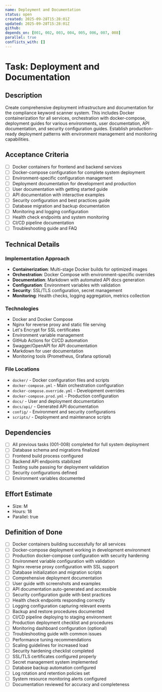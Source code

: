 ```yaml
---
name: Deployment and Documentation
status: open
created: 2025-09-28T15:28:01Z
updated: 2025-09-28T15:28:01Z
github:
depends_on: [001, 002, 003, 004, 005, 006, 007, 008]
parallel: true
conflicts_with: []
---
```


# Task: Deployment and Documentation

## Description
Create comprehensive deployment infrastructure and documentation for the compliance keyword scanner system. This includes Docker containerization for all services, orchestration with docker-compose, deployment guides for various environments, user documentation, API documentation, and security configuration guides. Establish production-ready deployment patterns with environment management and monitoring capabilities.

## Acceptance Criteria
- [ ] Docker containers for frontend and backend services
- [ ] Docker-compose configuration for complete system deployment
- [ ] Environment-specific configuration management
- [ ] Deployment documentation for development and production
- [ ] User documentation with getting started guide
- [ ] API documentation with interactive examples
- [ ] Security configuration and best practices guide
- [ ] Database migration and backup documentation
- [ ] Monitoring and logging configuration
- [ ] Health check endpoints and system monitoring
- [ ] CI/CD pipeline documentation
- [ ] Troubleshooting guide and FAQ

## Technical Details
### Implementation Approach
- **Containerization**: Multi-stage Docker builds for optimized images
- **Orchestration**: Docker Compose with environment-specific overrides
- **Documentation**: Markdown with automated API docs generation
- **Configuration**: Environment variables with validation
- **Security**: SSL/TLS configuration, secret management
- **Monitoring**: Health checks, logging aggregation, metrics collection

### Technologies
- Docker and Docker Compose
- Nginx for reverse proxy and static file serving
- Let's Encrypt for SSL certificates
- Environment variable management
- GitHub Actions for CI/CD automation
- Swagger/OpenAPI for API documentation
- Markdown for user documentation
- Monitoring tools (Prometheus, Grafana optional)

### File Locations
- `docker/` - Docker configuration files and scripts
- `docker-compose.yml` - Main orchestration configuration
- `docker-compose.override.yml` - Development overrides
- `docker-compose.prod.yml` - Production configuration
- `docs/` - User and deployment documentation
- `docs/api/` - Generated API documentation
- `config/` - Environment and security configurations
- `scripts/` - Deployment and maintenance scripts

## Dependencies
- [ ] All previous tasks (001-008) completed for full system deployment
- [ ] Database schema and migrations finalized
- [ ] Frontend build process configured
- [ ] Backend API endpoints stabilized
- [ ] Testing suite passing for deployment validation
- [ ] Security configurations defined
- [ ] Environment variables documented

## Effort Estimate
- Size: M
- Hours: 18
- Parallel: true

## Definition of Done
- [ ] Docker containers building successfully for all services
- [ ] Docker-compose deployment working in development environment
- [ ] Production docker-compose configuration with security hardening
- [ ] Environment variable configuration with validation
- [ ] Nginx reverse proxy configuration with SSL support
- [ ] Database initialization and migration scripts
- [ ] Comprehensive deployment documentation
- [ ] User guide with screenshots and examples
- [ ] API documentation auto-generated and accessible
- [ ] Security configuration guide with best practices
- [ ] Health check endpoints responding correctly
- [ ] Logging configuration capturing relevant events
- [ ] Backup and restore procedures documented
- [ ] CI/CD pipeline deploying to staging environment
- [ ] Production deployment checklist and procedures
- [ ] Monitoring dashboard configuration (optional)
- [ ] Troubleshooting guide with common issues
- [ ] Performance tuning recommendations
- [ ] Scaling guidelines for increased load
- [ ] Security hardening checklist completed
- [ ] SSL/TLS certificates configured properly
- [ ] Secret management system implemented
- [ ] Database backup automation configured
- [ ] Log rotation and retention policies set
- [ ] System resource monitoring alerts configured
- [ ] Documentation reviewed for accuracy and completeness
